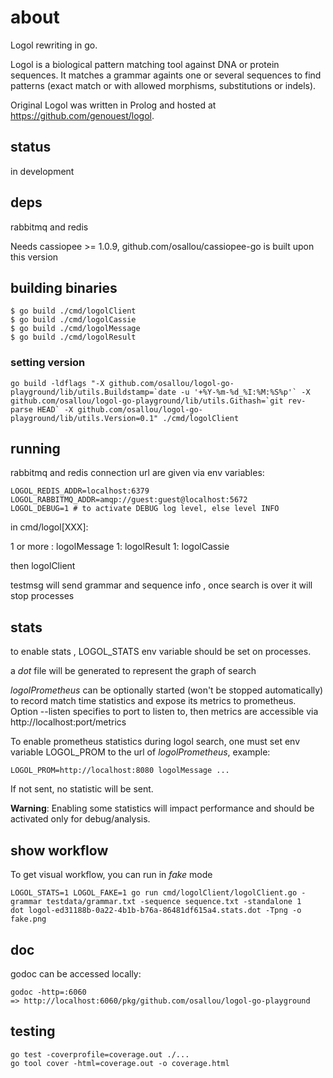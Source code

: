 # about

Logol rewriting in go.

Logol is a biological pattern matching tool against DNA or protein sequences.
It matches a grammar againts one or several sequences to find patterns (exact match or with allowed morphisms, substitutions or indels).

Original Logol was written in Prolog and hosted at https://github.com/genouest/logol.

## status

in development

## deps

rabbitmq and redis

Needs cassiopee >= 1.0.9, github.com/osallou/cassiopee-go is built upon this version

## building binaries

    $ go build ./cmd/logolClient
    $ go build ./cmd/logolCassie
    $ go build ./cmd/logolMessage
    $ go build ./cmd/logolResult

### setting version

    go build -ldflags "-X github.com/osallou/logol-go-playground/lib/utils.Buildstamp=`date -u '+%Y-%m-%d_%I:%M:%S%p'` -X github.com/osallou/logol-go-playground/lib/utils.Githash=`git rev-parse HEAD` -X github.com/osallou/logol-go-playground/lib/utils.Version=0.1" ./cmd/logolClient

## running

rabbitmq and redis connection url are given via env variables:

    LOGOL_REDIS_ADDR=localhost:6379
    LOGOL_RABBITMQ_ADDR=amqp://guest:guest@localhost:5672
    LOGOL_DEBUG=1 # to activate DEBUG log level, else level INFO

in cmd/logol[XXX]:

1 or more : logolMessage
1: logolResult
1: logolCassie

then logolClient

testmsg will send grammar and sequence info , once search is over it will stop processes

## stats

to enable stats , LOGOL_STATS env variable should be set on processes.

a *dot* file will be generated to represent the graph of search

*logolPrometheus* can be optionally started (won't be stopped automatically) to record match time statistics and expose its metrics to prometheus. Option --listen specifies to port to listen to, then metrics are accessible via http://localhost:port/metrics

To enable prometheus statistics during logol search, one must set env variable LOGOL_PROM to the url of *logolPrometheus*, example:

    LOGOL_PROM=http://localhost:8080 logolMessage ...

If not sent, no statistic will be sent.

**Warning**: Enabling some statistics will impact performance and should be activated only for debug/analysis.


## show workflow

To get visual workflow, you can run in *fake* mode

    LOGOL_STATS=1 LOGOL_FAKE=1 go run cmd/logolClient/logolClient.go -grammar testdata/grammar.txt -sequence sequence.txt -standalone 1
    dot logol-ed31188b-0a22-4b1b-b76a-86481df615a4.stats.dot -Tpng -o fake.png

## doc

godoc can be accessed locally:

    godoc -http=:6060
    => http://localhost:6060/pkg/github.com/osallou/logol-go-playground

## testing

    go test -coverprofile=coverage.out ./...
    go tool cover -html=coverage.out -o coverage.html